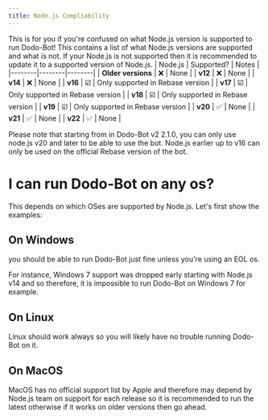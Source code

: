 ```yaml
---
title: Node.js Compliability
---
```


This is for you if you're confused on what Node.js version is supported to run Dodo-Bot! This contains a list of what Node.js versions are supported and what is not. If your Node.js is not supported then it is recommended to update it to a supported version of Node.js.
| Node.js | Supported? | Notes |
|--------|--------|--------|
| **Older versions** | ❌ | None |
| **v12** | ❌ | None |
| **v14** | ❌ | None |
| **v16** | ☑️ | Only supported in Rebase version |
| **v17** | ☑️ | Only supported in Rebase version |
| **v18** | ☑️ | Only supported in Rebase version |
| **v19** | ☑️ | Only supported in Rebase version |
| **v20** | ✅ | None |
| **v21** | ✅ | None |
| **v22** | ✅ | None |

Please note that starting from in Dodo-Bot v2 2.1.0, you can only use node.js v20 and later to be able to use the bot. Node.js earlier up to v16 can only be used on the official Rebase version of the bot.

# I can run Dodo-Bot on any os?
This depends on which OSes are supported by Node.js. Let's first show the examples: 

## On Windows 

you should be able to run Dodo-Bot just fine unless you're using an EOL os.

For instance, Windows 7 support was dropped early starting with Node.js v14 and so therefore, it is impossible to run Dodo-Bot on Windows 7 for example.
## On Linux
Linux should work always so you will likely have no trouble running Dodo-Bot on it. 

## On MacOS
MacOS has no official support list by Apple and therefore may depend by Node.js team on support for each release so it is recommended to run the latest otherwise if it works on older versions then go ahead.

